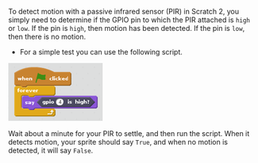 To detect motion with a passive infrared sensor (PIR) in Scratch 2, you simply need to determine if the GPIO pin to which the PIR attached is `high` or `low`. If the pin is `high`, then motion has been detected. If the pin is `low`, then there is no motion.

- For a simple test you can use the following script.

![script](images/script.png)

Wait about a minute for your PIR to settle, and then run the script. When it detects motion, your sprite should say `True`, and when no motion is detected, it will say `False`.


